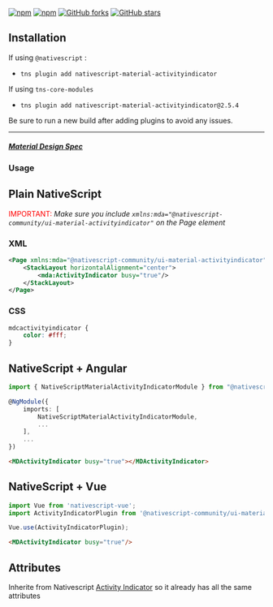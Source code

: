 [![npm](https://img.shields.io/npm/v/nativescript-material-activityindicator.svg)](https://www.npmjs.com/package/nativescript-material-activityindicator)
[![npm](https://img.shields.io/npm/dt/nativescript-material-activityindicator.svg?label=npm%20downloads)](https://www.npmjs.com/package/nativescript-material-activityindicator)
[![GitHub forks](https://img.shields.io/github/forks/Akylas/nativescript-material-components.svg)](https://github.com/Akylas/nativescript-material-components/network)
[![GitHub stars](https://img.shields.io/github/stars/Akylas/nativescript-material-components.svg)](https://github.com/Akylas/nativescript-material-components/stargazers)

## Installation

If using ```@nativescript``` :
* `tns plugin add nativescript-material-activityindicator`

If using ```tns-core-modules```
* `tns plugin add nativescript-material-activityindicator@2.5.4`

Be sure to run a new build after adding plugins to avoid any issues.

---

##### [Material Design Spec](https://material.io/design/components/progress-indicators.html#circular-progress-indicators)

### Usage


## Plain NativeScript

<span style="color:red">IMPORTANT: </span>_Make sure you include `xmlns:mda="@nativescript-community/ui-material-activityindicator"` on the Page element_

### XML

```XML
<Page xmlns:mda="@nativescript-community/ui-material-activityindicator">
    <StackLayout horizontalAlignment="center">
        <mda:ActivityIndicator busy="true"/>
    </StackLayout>
</Page>
```

### CSS

```CSS
mdcactivityindicator {
    color: #fff;
}
```

## NativeScript + Angular

```typescript
import { NativeScriptMaterialActivityIndicatorModule } from "@nativescript-community/ui-material-activityindicator/angular";

@NgModule({
    imports: [
        NativeScriptMaterialActivityIndicatorModule,
        ...
    ],
    ...
})
```

```html
<MDActivityIndicator busy="true"></MDActivityIndicator>
```

## NativeScript + Vue

```javascript
import Vue from 'nativescript-vue';
import ActivityIndicatorPlugin from '@nativescript-community/ui-material-activityindicator/vue';

Vue.use(ActivityIndicatorPlugin);
```

```html
<MDActivityIndicator busy="true"/>
```

## Attributes

Inherite from Nativescript [Activity Indicator](https://docs.nativescript.org/ui/ns-ui-widgets/activity-indicator) so it already has all the same attributes
